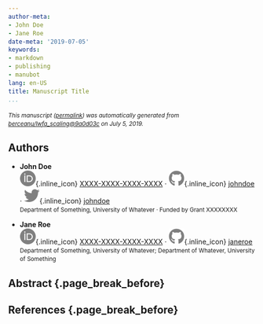 ```yaml
---
author-meta:
- John Doe
- Jane Roe
date-meta: '2019-07-05'
keywords:
- markdown
- publishing
- manubot
lang: en-US
title: Manuscript Title
...
```







<small><em>
This manuscript
([permalink](https://berceanu.github.io/lwfa_scaling/v/9a0d03c322ae8b08272abdea2fe0c7c876d6c238/))
was automatically generated
from [berceanu/lwfa_scaling@9a0d03c](https://github.com/berceanu/lwfa_scaling/tree/9a0d03c322ae8b08272abdea2fe0c7c876d6c238)
on July 5, 2019.
</em></small>

## Authors



+ **John Doe**<br>
    ![ORCID icon](images/orcid.svg){.inline_icon}
    [XXXX-XXXX-XXXX-XXXX](https://orcid.org/XXXX-XXXX-XXXX-XXXX)
    · ![GitHub icon](images/github.svg){.inline_icon}
    [johndoe](https://github.com/johndoe)
    · ![Twitter icon](images/twitter.svg){.inline_icon}
    [johndoe](https://twitter.com/johndoe)<br>
  <small>
     Department of Something, University of Whatever
     · Funded by Grant XXXXXXXX
  </small>

+ **Jane Roe**<br>
    ![ORCID icon](images/orcid.svg){.inline_icon}
    [XXXX-XXXX-XXXX-XXXX](https://orcid.org/XXXX-XXXX-XXXX-XXXX)
    · ![GitHub icon](images/github.svg){.inline_icon}
    [janeroe](https://github.com/janeroe)<br>
  <small>
     Department of Something, University of Whatever; Department of Whatever, University of Something
  </small>



## Abstract {.page_break_before}




## References {.page_break_before}

<!-- Explicitly insert bibliography here -->
<div id="refs"></div>
